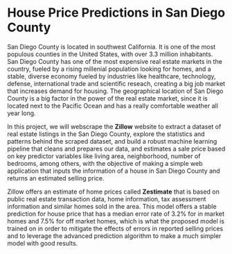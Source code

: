 # **House Price Predictions in San Diego County**

San Diego County is located in southwest California. It is one of the most populous counties in the United States, with over 3.3 million inhabitants. San Diego County has one of the most expensive real estate markets in the country, fueled by a rising millenial population looking for homes, and a stable, diverse economy fueled by industries like healthcare, technology, defense, international trade and scientific reseach, creating a big job market that increases demand for housing. The geographical location of San Diego County is a big factor in the power of the real estate market, since it is located next to the Pacific Ocean and has a really comfortable weather all year long.

In this project, we will webscrape the **Zillow** website to extract a dataset of real estate listings in the San Diego County, explore the statistics and patterns behind the scraped dataset, and build a robust machine learning pipeline that cleans and prepares our data, and estimates a sale price based on key predictor variables like living area, neighborhood, number of bedrooms, among others, with the objective of making a simple web application that inputs the information of a house in San Diego County and returns an estimated selling price.

Zillow offers an estimate of home prices called **Zestimate** that is based on public real estate transaction data, home information, tax assessment information and similar homes sold in the area. This model offers a stable prediction for house price that has a median error rate of 3.2% for in market homes and 7.5% for off market homes, which is what the proposed model is trained on in order to mitigate the effects of errors in reported selling prices and to leverage the advanced prediction algorithm to make a much simpler model with good results.

